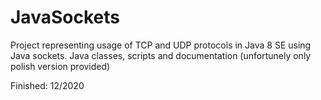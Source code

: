 # JavaSockets
Project representing usage of TCP and UDP protocols in Java 8 SE using Java sockets. Java classes, scripts and documentation (unfortunely only polish version provided)

Finished: 12/2020
